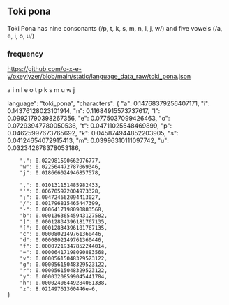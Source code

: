 



## Toki pona

Toki Pona has nine consonants (/p, t, k, s, m, n, l, j, w/) and five vowels (/a, e, i, o, u/)

### frequency

https://github.com/o-x-e-y/oxeylyzer/blob/main/static/language_data_raw/toki_pona.json

a i n l e o t p k s m u w j 

language": "toki_pona",
	"characters": {
		"a": 0.14768379256407171,
		"i": 0.14376128023101914,
		"n": 0.11684915573737617,
		"l": 0.09921790398267356,
		"e": 0.0775037099426463,
		"o": 0.07293947780050536,
		"t": 0.04711025548469899,
		"p": 0.04625997673765692,
		"k": 0.045874944852203905,
		"s": 0.04124654072915413,
		"m": 0.03996310111097742,
		"u": 0.032342678378053186,

		".": 0.022981590662976777,
		"w": 0.022564472787069346,
		"j": 0.018666024946857578,

		",": 0.010131151485982433,
		"'": 0.006705972004973328,
		";": 0.004724662094413027,
		"/": 0.001796815465447399,
		"-": 0.0006417198090883568,
		"b": 0.00013636545943127582,
		"]": 0.00012834396181767135,
		"[": 0.00012834396181767135,
		"c": 0.0000802149761360446,
		"d": 0.0000802149761360446,
		"f": 0.00007219347852244014,
		"=": 0.00006417198090883568,
		"v": 0.00005615048329523122,
		"g": 0.00005615048329523122,
		"r": 0.00005615048329523122,
		"y": 0.00003208599045441784,
		"h": 0.00002406449284081338,
		"z": 8.02149761360446e-6,
	}
